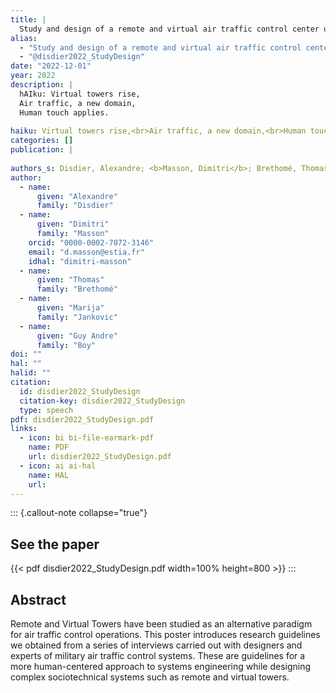 ```yaml
---
title: |
  Study and design of a remote and virtual air traffic control center using a Human Systems Integration approach
alias:
  - "Study and design of a remote and virtual air traffic control center using a Human Systems Integration approach"
  - "@disdier2022_StudyDesign"
date: "2022-12-01"
year: 2022
description: |
  hAIku: Virtual towers rise,
  Air traffic, a new domain,
  Human touch applies.
  
haiku: Virtual towers rise,<br>Air traffic, a new domain,<br>Human touch applies.<br>
categories: []
publication: |
   
authors_s: Disdier, Alexandre; <b>Masson, Dimitri</b>; Brethomé, Thomas; Jankovic, Marija; Boy, Guy Andre
author: 
  - name: 
      given: "Alexandre"
      family: "Disdier" 
  - name: 
      given: "Dimitri"
      family: "Masson"
    orcid: "0000-0002-7072-3146" 
    email: "d.masson@estia.fr" 
    idhal: "dimitri-masson" 
  - name: 
      given: "Thomas"
      family: "Brethomé" 
  - name: 
      given: "Marija"
      family: "Jankovic" 
  - name: 
      given: "Guy Andre"
      family: "Boy" 
doi: ""
hal: ""
halid: ""
citation:
  id: disdier2022_StudyDesign
  citation-key: disdier2022_StudyDesign
  type: speech
pdf: disdier2022_StudyDesign.pdf
links:
  - icon: bi bi-file-earmark-pdf
    name: PDF
    url: disdier2022_StudyDesign.pdf
  - icon: ai ai-hal
    name: HAL
    url: 
---
```



::: {.callout-note collapse="true"}

## See the paper

{{< pdf disdier2022_StudyDesign.pdf width=100% height=800 >}} 
:::


## Abstract

Remote and Virtual Towers have been studied as an alternative paradigm for air traffic control operations. This poster introduces research guidelines we obtained from a series of interviews carried out with designers and experts of military air traffic control systems. These are guidelines for a more human-centered approach to systems engineering while designing complex sociotechnical systems such as remote and virtual towers.
